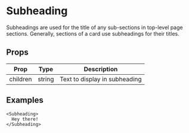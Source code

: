 # Subheading

Subheadings are used for the title of any sub-sections in top-level page
sections. Generally, sections of a card use subheadings for their titles.

## Props

| Prop | Type | Description |
| ---- | ---- | ----------- |
| children | string | Text to display in subheading |

## Examples

```
<Subheading>
  Hey there!
</Subheading>
```
